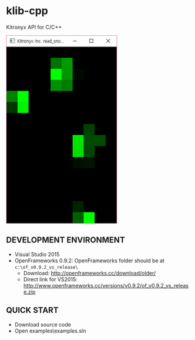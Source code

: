 # klib-cpp
Kitronyx API for C/C++

![Original](res/screenshot_read_snowboard_1610.png)

DEVELOPMENT ENVIRONMENT
-----------------------
* Visual Studio 2015
* OpenFrameworks 0.9.2: OpenFrameworks folder should be at `c:\of_v0.9.2_vs_release\`
  * Download: http://openframeworks.cc/download/older/
  * Direct link for VS2015: http://www.openframeworks.cc/versions/v0.9.2/of_v0.9.2_vs_release.zip

QUICK START
-----------
* Download source code
* Open examples\examples.sln
